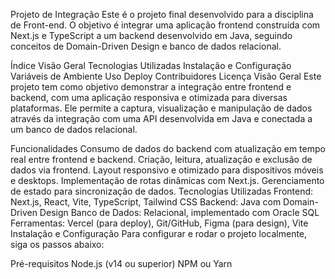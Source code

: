 Projeto de Integração
Este é o projeto final desenvolvido para a disciplina de Front-end. O objetivo é integrar uma aplicação frontend construída com Next.js e TypeScript a um backend desenvolvido em Java, seguindo conceitos de Domain-Driven Design e banco de dados relacional.

Índice
Visão Geral
Tecnologias Utilizadas
Instalação e Configuração
Variáveis de Ambiente
Uso
Deploy
Contribuidores
Licença
Visão Geral
Este projeto tem como objetivo demonstrar a integração entre frontend e backend, com uma aplicação responsiva e otimizada para diversas plataformas. Ele permite a captura, visualização e manipulação de dados através da integração com uma API desenvolvida em Java e conectada a um banco de dados relacional.

Funcionalidades
Consumo de dados do backend com atualização em tempo real entre frontend e backend.
Criação, leitura, atualização e exclusão de dados via frontend.
Layout responsivo e otimizado para dispositivos móveis e desktops.
Implementação de rotas dinâmicas com Next.js.
Gerenciamento de estado para sincronização de dados.
Tecnologias Utilizadas
Frontend: Next.js, React, Vite, TypeScript, Tailwind CSS
Backend: Java com Domain-Driven Design
Banco de Dados: Relacional, implementado com Oracle SQL
Ferramentas: Vercel (para deploy), Git/GitHub, Figma (para design), Vite
Instalação e Configuração
Para configurar e rodar o projeto localmente, siga os passos abaixo:

Pré-requisitos
Node.js (v14 ou superior)
NPM ou Yarn
